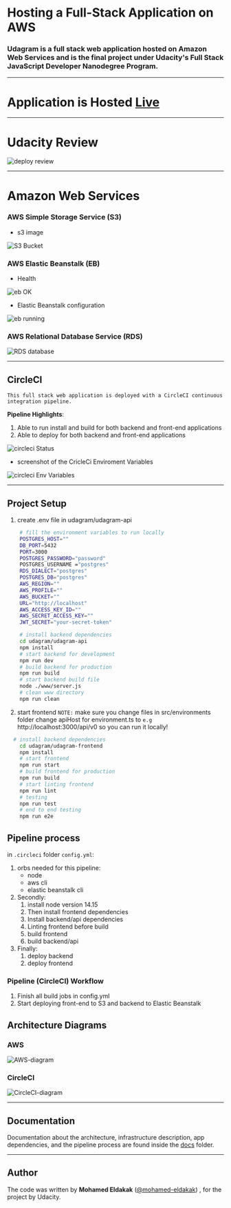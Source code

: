 # Hosting a Full-Stack Application on AWS

### **Udagram is a full stack web application hosted on Amazon Web Services and is the final project under Udacity's Full Stack JavaScript Developer Nanodegree Program.**
-----
# Application is Hosted [Live](http://eldakak-bucket.s3-website-us-east-1.amazonaws.com)
----
# Udacity Review
![deploy review](https://user-images.githubusercontent.com/106033884/206010636-ddfec0d3-1047-4a32-bc17-7b5186d85ffe.jpg)

----
# Amazon Web Services

### AWS Simple Storage Service (S3)

- s3 image

![S3 Bucket](https://user-images.githubusercontent.com/106033884/205687708-c940db42-913f-4490-b7c9-c9317ccea15c.jpg)

### AWS Elastic Beanstalk (EB)

- Health

![eb OK](https://user-images.githubusercontent.com/106033884/205687967-89bd3656-393f-4496-ae9e-d2140aa5a4cf.jpg)


- Elastic Beanstalk configuration

![eb running](https://user-images.githubusercontent.com/106033884/205688017-bc5404e7-e7c2-45fb-8738-c9327e699465.jpg)

### AWS Relational Database Service (RDS)

![RDS database](https://user-images.githubusercontent.com/106033884/205688357-c7f65b40-3110-4183-87e7-28dd978e837b.jpg)

---

## CircleCI

`This full stack web application is deployed with a CircleCI continuous integration pipeline.`

**Pipeline Highlights**:

1. Able to run install and build for both backend and front-end applications
2. Able to deploy for both backend and front-end applications

![circleci Status](https://user-images.githubusercontent.com/106033884/205688697-d01cc533-9275-4360-8732-1058a8f91687.jpg)

- screenshot of the CricleCi Enviroment Variables

![circleci Env Variables](https://user-images.githubusercontent.com/106033884/205688834-50cbf384-38fd-462e-a729-70cfa20b5738.jpg)


------------------------------------------
## Project Setup
1. create .env file in udagram/udagram-api
```bash
    # fill the environment variables to run locally
    POSTGRES_HOST=""
    DB_PORT=5432
    PORT=3000
    POSTGRES_PASSWORD="password"
    POSTGRES_USERNAME ="postgres"
    RDS_DIALECT="postgres"
    POSTGRES_DB="postgres"
    AWS_REGION=""
    AWS_PROFILE=""
    AWS_BUCKET=""
    URL="http://localhost"
    AWS_ACCESS_KEY_ID=""
    AWS_SECRET_ACCESS_KEY=""
    JWT_SECRET="your-secret-token"
```
```bash
    # install backend dependencies
    cd udagram/udagram-api
    npm install
    # start backend for development
    npm run dev
    # build backend for production
    npm run build
    # start backend build file
    node ./www/server.js
    # clean www directory
    npm run clean
```

2. start frontend `NOTE:` make sure you change files in src/environments folder change apiHost for environment.ts to `e.g` http://localhost:3000/api/v0 so you can run it locally!
```bash
  # install backend dependencies
    cd udagram/udagram-frontend
    npm install
    # start frontend
    npm run start
    # build frontend for production
    npm run build
    # start linting frontend
    npm run lint
    # testing
    npm run test
    # end to end testing
    npm run e2e
```
## Pipeline process
in `.circleci` folder `config.yml`:
1. orbs needed for this pipeline:
   - node
   - aws cli
   - elastic beanstalk cli
2. Secondly:
   1. install node version 14.15
   2. Then install frontend dependencies
   3. Install backend/api dependencies
   4. Linting frontend before build
   5. build frontend
   6. build backend/api
3. Finally:
    1. deploy backend
    2. deploy frontend

### Pipeline (CircleCI) Workflow
1. Finish all build jobs in config.yml
2. Start deploying front-end to S3 and backend to Elastic Beanstalk

## Architecture Diagrams

### AWS

![AWS-diagram](https://user-images.githubusercontent.com/106033884/205690240-4b54d6d1-39db-46c7-ab1a-cfb1a1441b16.jpeg)


### CircleCI

![CircleCI-diagram](https://user-images.githubusercontent.com/106033884/205690295-b2944675-0813-409f-bae7-caeb967313f0.jpeg)


--------
## Documentation

Documentation about the architecture, infrastructure description, app dependencies, and the pipeline process are found inside the [docs](https://github.com/Mohamed-Eldakak/AWS-Full-Stack-Application/tree/main/docs) folder.

------

## Author

The code was written by **Mohamed Eldakak** ([@mohamed-eldakak](https://github.com/mohamed-eldakak)) , for the project by Udacity.


